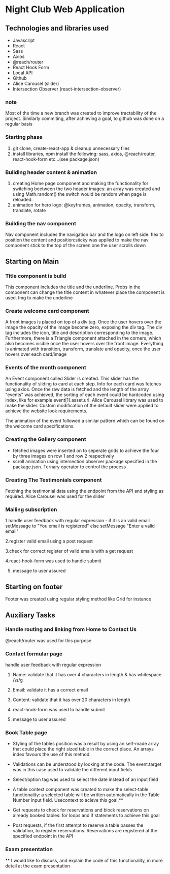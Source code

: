 # Night Club Web Application

## Technologies and libraries used

- Javascript
- React
- Sass
- Axios
- @reach/router
- React Hook Form
- Local API
- Github
- Alice Carousel (slider)
- Intersection Observer (react-intersection-observer)

### note
Most of the time a new branch was created to improve tractability of the project. Similarly commiting, after achieving a goal, to github was done on a regular basis 

### Starting phase
1. git clone, create-react-app & cleanup unnecessary files
2. install libraries, npm install the following: sass, axios, @reach/router, react-hook-form etc...(see package.json)

### Building header content & animation
1. creating Home page component and making the functionality for switching beetween the two header images: an array was created and using Math.random() the switch would be random when page is reloaded.
2. animation for hero logo: @keyframes, animation, opacity, transform, translate, rotate

### Building the nav component
Nav component includes the navigation bar and the logo on left side: flex to position the content and position:sticky was applied to make the nav component stick to the top of the screen one the user scrolls down 

## Starting on Main

### Title component is build
This component includes the title and the underline. Probs in the component can change the title content in whatever place the component is used. Img to make the underline 

### Create welcome card component
A front images is placed on top of a div tag. Once the user hovers over the image the opacity of the image become zero, exposing the div tag. The div tag includes the icon, title and description corresponding to the image. Furthermore, there is a Triangle component attached in the corners, which also becomes visible once the user hovers over the front image. Everything is animated with transition, transform, translate and opacity, once the user hovers over each card/image

### Events of the month component
An Event component called Slider is created. This slider has the functionality of sliding to card at each step. Info for each card was fetches using axios. Once the raw data is fetched and the length of the array "events" was achieved, the sorting of each event could be hardcoded using index, like for example event[1].asset.url. Alice Carousel library was used to make the slider. Custom modification of the default slider were applied to achieve the website look requirements.

The animation of the event followed a similar pattern which can be found on the welcome card specifications.

### Creating the Gallery component
- fetched images were inserted on to seperate grids to achieve the four by three images on row 1 and row 2 respectively
- scroll animation using intersection observer package specified in the package.json. Ternary operator to control the process 

### Creating The Testimonials component
Fetching the testimonial data using the endpoint from the API and styling as required. Alice Carousel was used for the slider
   
### Mailing subscription
1.handle user feedback with regular expression - if it is an valid email setMessage to "You email is registered" else setMessage "Enter a valid email"

2.register valid email using a post request

3.check for correct register of valid emails with a get request

4.react-hook-form was used to handle submit

5. message to user assured

## Starting on footer
Footer was created using regular styling method like Grid for instance

## Auxiliary Tasks

### Handle routing and linking from Home to Contact Us
@reach/router was used for this purpose

### Contact formular page
handle user feedback with regular expression
1. Name: validate that it has over 4 characters in length & has whitespace /\s/g

2. Email: validate it has a correct email

3. Content: validate that it has over 20 characters in length

4. react-hook-form was used to handle submit

5. message to user assured

### Book Table page 
- Styling of the tables position was a result by using an self-made array that could place the right sized table in the correct place. An arrays index favours the use of this method.

- Validations can be understood by looking at the code. The event.target was in this case used to validate the different input fields

- Select/option tag was used to select the date instead of an input field

- A table context component was created to make the select-table functionality: a selected table will be written automatically in the Table Number input field. Usecontext to acieve this goal.** 

- Get requests to check for reservations and block reservations on already booked tables: for loops and if statements to achieve this goal 

- Post requests, if the first attempt to reserve a table passes the validation, to register reservations. Reservations are registered at the specified endpoint in the API 

### Exam presentation
** I would like to discuss, and explain the code of this functionality, in more detail at the exam presentation


